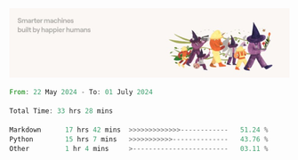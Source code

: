 <img src="https://github.com/drozdj/drozdj/blob/main/1716336391923.jpeg" alt="Credits to https://www.linkedin.com/in/villetuulos/">
<!--START_SECTION:waka-->

```rust
From: 22 May 2024 - To: 01 July 2024

Total Time: 33 hrs 28 mins

Markdown      17 hrs 42 mins  >>>>>>>>>>>>>------------   51.24 %
Python        15 hrs 7 mins   >>>>>>>>>>>--------------   43.76 %
Other         1 hr 4 mins     >------------------------   03.11 %
```

<!--END_SECTION:waka-->
